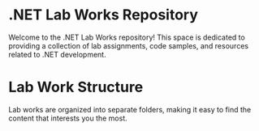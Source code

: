 # .NET Lab Works Repository

Welcome to the .NET Lab Works repository! This space is dedicated to providing a collection of lab assignments, code samples, and resources related to .NET development.

# Lab Work Structure

Lab works are organized into separate folders, making it easy to find the content that interests you the most.



